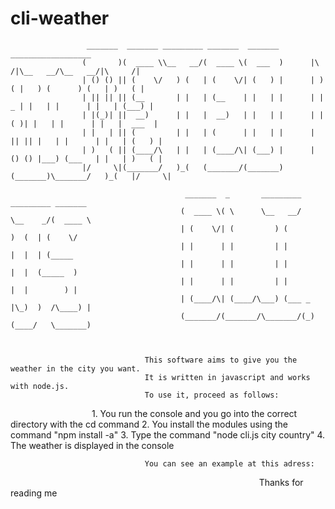 # cli-weather

                     _______  _______ _________ _______  _______                __________________           
                    (       )(  ____ \\__   __/(  ____ \(  ___  )      |\     /|\__   __/\__   __/|\     /|  
                    | () () || (    \/   ) (   | (    \/| (   ) |      | )   ( |   ) (      ) (   | )   ( |  
                    | || || || (__       | |   | (__    | |   | |      | | _ | |   | |      | |   | (___) |  
                    | |(_)| ||  __)      | |   |  __)   | |   | |      | |( )| |   | |      | |   |  ___  |  
                    | |   | || (         | |   | (      | |   | |      | || || |   | |      | |   | (   ) |  
                    | )   ( || (____/\   | |   | (____/\| (___) |      | () () |___) (___   | |   | )   ( |  
                    |/     \|(_______/   )_(   (_______/(_______)      (_______)\_______/   )_(   |/     \|  

                                           _______  _       _________   _________ _______                    
                                          (  ____ \( \      \__   __/   \__    _/(  ____ \                   
                                          | (    \/| (         ) (         )  (  | (    \/                   
                                          | |      | |         | |         |  |  | (_____                    
                                          | |      | |         | |         |  |  (_____  )                   
                                          | |      | |         | |         |  |        ) |                   
                                          | (____/\| (____/\___) (___ _ |\_)  )  /\____) |                   
                                          (_______/(_______/\_______/(_)(____/   \_______)     
                                          

 
                                  This software aims to give you the weather in the city you want.
                                  It is written in javascript and works with node.js.
                                  To use it, proceed as follows:
                                  1. You run the console and you go into the correct directory with the cd command
                                  2. You install the modules using the command "npm install -a"
                                  3. Type the command "node cli.js city country"
                                  4. The weather is displayed in the console

                                  You can see an example at this adress:
                                  
                                  
                                  Thanks for reading me
                                          
                                          
                                          
                                          
                                          
           
